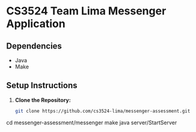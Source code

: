 # CS3524 Team Lima Messenger Application

## Dependencies
- Java
- Make

## Setup Instructions

1. **Clone the Repository:**
   ```bash
   git clone https://github.com/cs3524-lima/messenger-assessment.git
cd messenger-assessment/messenger
make
java server/StartServer
